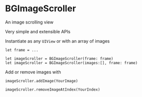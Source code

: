 # BGImageScroller

An image scrolling view


Very simple and extensible APIs

Instantiate as any `UIView` or with an array of images

```
let frame = ...

let imageScroller = BGImageScroller(frame: frame)
let imageScroller = BGImageScroller(images:[], frame: frame)
```

Add or remove images with 

```
imageScroller.addImage(YourImage)

imageScroller.removeImageAtIndex(YourIndex)
```

